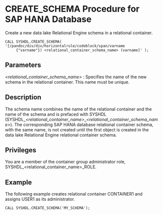 <!-- loio173f6bf8e1614f6eaae5523084be64db -->

# CREATE\_SCHEMA Procedure for SAP HANA Database

Create a new data lake Relational Engine schema in a relational container.



```
CALL SYSHDL.CREATE_SCHEMA( '[/pandoc/div/div/horizontalrule/codeblock/span/varname
     {"varname"}) <relational_container_schema_name> (varname]' ); 
```



<a name="loio173f6bf8e1614f6eaae5523084be64db__section_dj3_45x_cjb"/>

## Parameters

 *<relational\_container\_schema\_name\>*
 :   Specifies the name of the new schema in the relational container. This name must be unique.

 

<a name="loio173f6bf8e1614f6eaae5523084be64db__section_zhc_rnx_cjb"/>

## Description

The schema name combines the name of the relational container and the name of the schema and is prefaced with SYSHDL \(SYSHDL\_*<relational\_container\_name\>*\_*<relational\_container\_schema\_name\>*\). The corresponding SAP HANA database relational container schema, with the same name, is not created until the first object is created in the data lake Relational Engine relational container schema.



<a name="loio173f6bf8e1614f6eaae5523084be64db__section_xlt_rnx_cjb"/>

## Privileges

You are a member of the container group administrator role, SYSHDL\_<relational\_container\_name\>\_ROLE.



<a name="loio173f6bf8e1614f6eaae5523084be64db__section_f5l_5nx_cjb"/>

## Example

The following example creates relational container CONTAINER1 and assigns USER1 as its administrator.

```
CALL SYSHDL.CREATE_SCHEMA('MY_SCHEMA');
```

